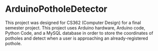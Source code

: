 # ArduinoPotholeDetector

This project was designed for CS362 (Computer Design) for a final semester project. This project uses Arduino hardware, Arduino code, Python Code, and a MySQL database in order to store the coordinates of potholes and detect when a user is approaching an already-registered pothole. 
